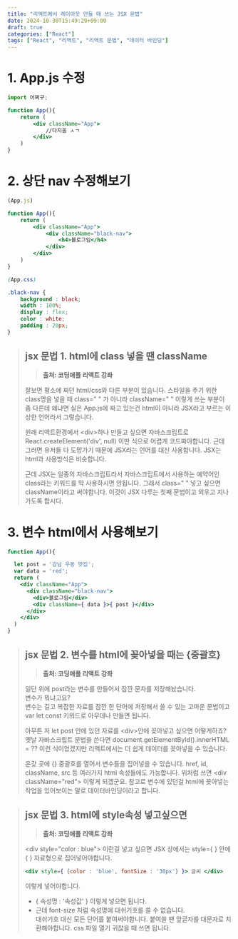 ```yaml
---
title: "리액트에서 레이아웃 만들 때 쓰는 JSX 문법"
date: 2024-10-30T15:49:29+09:00
draft: true
categories: ["React"]
tags: ["React", "리액트", "리액트 문법", "데이터 바인딩"]
---
```

# 1. App.js 수정
```jsx
import 어쩌구;

function App(){
    return (
        <div className="App">
            //다지움 ㅅㄱ
        </div>
    )
}
```
   
# 2. 상단 nav 수정해보기
```jsx
(App.js)

function App(){
    return (
        <div className="App">
            <div className="black-nav">
                <h4>블로그임</h4>
            </div>
        </div>
    )
}
```
```css
(App.css)

.black-nav {
    background : black;
    width : 100%;
    display : flex;
    color : white;
    padding : 20px;
}
```

> ## jsx 문법 1. html에 class 넣을 땐 className
>> **출처: 코딩애플 리액트 강좌**
> 
> 잘보면 평소에 짜던 html/css와 다른 부분이 있습니다.
> 스타일을 주기 위한 class명을 넣을 때 class=" " 가 아니라 className=" " 이렇게 쓰는 부분이 좀 다른데
> 왜냐면 실은 App.js에 짜고 있는건 html이 아니라 JSX라고 부르는 이상한 언어라서 그렇습니다.   
>    
> 원래 리액트환경에서 \<div\>하나 만들고 싶으면 자바스크립트로 React.createElement('div', null)
> 이딴 식으로 어렵게 코드짜야합니다.
> 근데 그러면 유저들 다 도망가기 때문에 JSX라는 언어를 대신 사용합니다.
> JSX는 html과 사용방식은 비슷합니다.   
>    
> 근데 JSX는 일종의 자바스크립트라서
> 자바스크립트에서 사용하는 예약어인 class라는 키워드를 막 사용하시면 안됩니다.
> 그래서 class=" " 넣고 싶으면 className이라고 써야합니다.
> 이것이 JSX 다루는 첫째 문법이고 외우고 지나가도록 합시다.

# 3. 변수 html에서 사용해보기
```jsx
function App(){

  let post = '강남 우동 맛집';
  var data = 'red';
  return (
    <div className="App">
      <div className="black-nav">
        <div>블로그임</div>
        <div className={ data }>{ post }</div>
      </div>
    </div>
  )
}
```
> ## jsx 문법 2. 변수를 html에 꽂아넣을 때는 {중괄호}
>> **출처: 코딩애플 리액트 강좌**
> 
> 일단 위에 post라는 변수를 만들어서 잠깐 문자를 저장해놨습니다.   
> 변수가 뭐냐고요?   
> 변수는 길고 복잡한 자료를 잠깐 한 단어에 저장해서 쓸 수 있는 고마운 문법이고 
> var let const 키워드로 아무데나 만들면 됩니다.
>    
> 아무튼 저 let post 안에 있던 자료를 \<div\>안에 꽂아넣고 싶으면 어떻게하죠?
> 옛날 자바스크립트 문법을 쓴다면 document.getElementById().innerHTML = ?? 이런 식이었겠지만
> 리액트에서는 더 쉽게 데이터를 꽂아넣을 수 있습니다. 
>    
> 온갖 곳에 {} 중괄호를 열어서 변수들을 집어넣을 수 있습니다.
> href, id, className, src 등 여러가지 html 속성들에도 가능합니다.
> 위처럼 쓰면 \<div className="red"\> 이렇게 되겠군요.
> 참고로 변수에 있던걸 html에 꽂아넣는 작업을 있어보이는 말로 
> 데이터바인딩이라고 합니다. 

> ## jsx 문법 3. html에 style속성 넣고싶으면
>> **출처: 코딩애플 리액트 강좌**   
> 
> \<div style="color : blue"> 이런걸 넣고 싶으면
> JSX 상에서는 style={ } 안에 { } 자료형으로 집어넣어야합니다.
> ```jsx
> <div style={ {color : 'blue', fontSize : '30px'} }> 글씨 </div>
> ```
> 이렇게 넣어야합니다.
> - { 속성명 : '속성값' } 이렇게 넣으면 됩니다.
> - 근데 font-size 처럼 속성명에 대쉬기호를 쓸 수 없습니다.   
> 대쉬기호 대신 모든 단어를 붙여써야합니다. 붙여쓸 땐 앞글자를 대문자로 치환해야합니다.
> css 파일 열기 귀찮을 때 쓰면 됩니다. 
